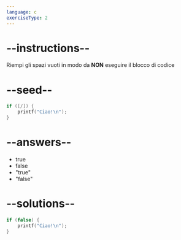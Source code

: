 ```yaml
---
language: c
exerciseType: 2
---
```


# --instructions--

Riempi gli spazi vuoti in modo da **NON** eseguire il blocco di codice

# --seed--

```c
if ([/]) {
    printf("Ciao!\n");
}
```

# --answers--

- true
- false
- "true"
- "false"

# --solutions--

```c
if (false) {
    printf("Ciao!\n");
}
```
